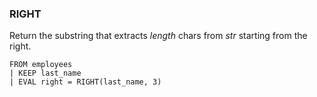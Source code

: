 <!--
This is generated by ESQL’s AbstractFunctionTestCase. Do no edit it. See ../README.md for how to regenerate it.
-->

### RIGHT
Return the substring that extracts *length* chars from *str* starting from the right.

```esql
FROM employees
| KEEP last_name
| EVAL right = RIGHT(last_name, 3)
```
